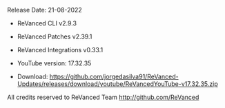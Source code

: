 Release Date: 21-08-2022
  
- ReVanced CLI v2.9.3  
- ReVanced Patches v2.39.1  
- ReVanced Integrations v0.33.1  

- YouTube version: 17.32.35  
- Download: https://github.com/jorgedasilva91/ReVanced-Updates/releases/download/youtube/ReVancedYouTube-v17.32.35.zip  

All credits reserved to ReVanced Team
http://github.com/ReVanced  
